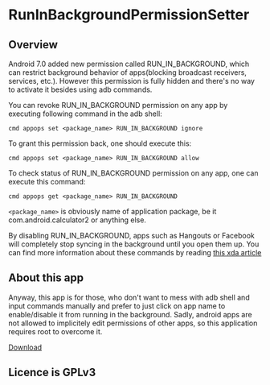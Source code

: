 # RunInBackgroundPermissionSetter

Overview
---
Android 7.0 added new permission called RUN_IN_BACKGROUND, which can restrict background behavior of apps(blocking broadcast receivers, services, etc.). However this permission is fully hidden and there's no way to activate it besides using adb commands.

You can revoke RUN_IN_BACKGROUND permission on any app by executing following command in the adb shell:

```cmd appops set <package_name> RUN_IN_BACKGROUND ignore```

To grant this permission back, one should execute this:

```cmd appops set <package_name> RUN_IN_BACKGROUND allow```

To check status of RUN_IN_BACKGROUND permission on any app, one can execute this command:

```cmd appops get <package_name> RUN_IN_BACKGROUND```


```<package_name>``` is obviously name of application package, be it com.android.calculator2 or anything else.

By disabling RUN_IN_BACKGROUND, apps such as Hangouts or Facebook will completely stop syncing in the background until you open them up.
You can find more information about these commands by reading [this xda article](https://www.xda-developers.com/freeze-app-background-processes-without-root-android-nougat)

About this app
---
Anyway, this app is for those, who don't want to mess with adb shell and input commands manually and prefer to just click on app name to enable/disable it from running in the background.
Sadly, android apps are not allowed to implicitely edit permissions of other apps, so this application requires root to overcome it.


[Download](https://github.com/MrBIMC/RunInBackgroundPermissionSetter/releases/download/1.0/app-release.apk)


Licence is GPLv3
----




